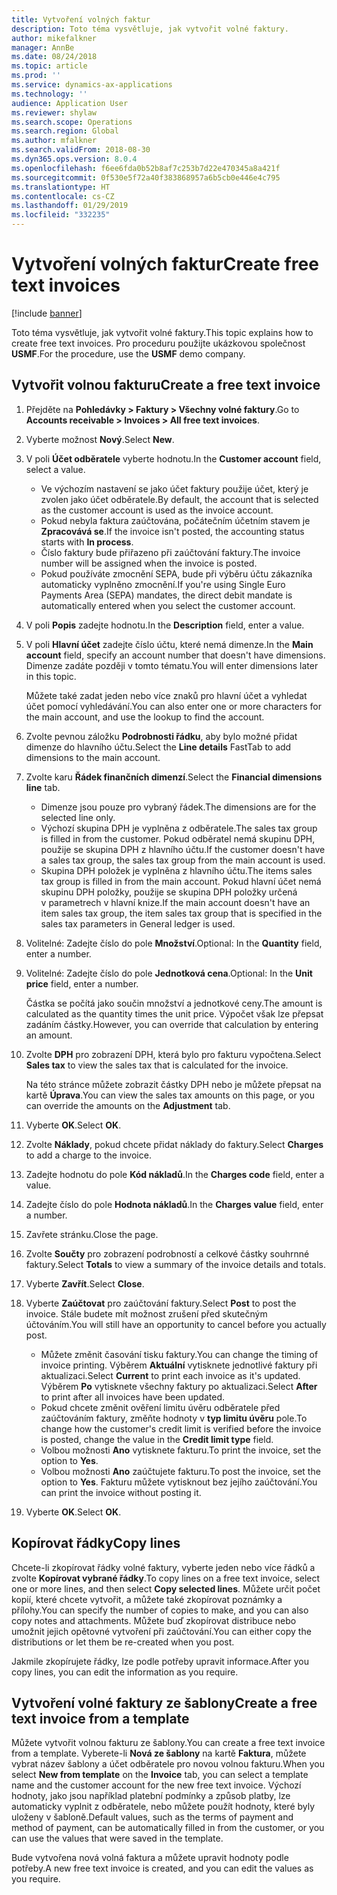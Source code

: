 ```yaml
---
title: Vytvoření volných faktur
description: Toto téma vysvětluje, jak vytvořit volné faktury.
author: mikefalkner
manager: AnnBe
ms.date: 08/24/2018
ms.topic: article
ms.prod: ''
ms.service: dynamics-ax-applications
ms.technology: ''
audience: Application User
ms.reviewer: shylaw
ms.search.scope: Operations
ms.search.region: Global
ms.author: mfalkner
ms.search.validFrom: 2018-08-30
ms.dyn365.ops.version: 8.0.4
ms.openlocfilehash: f6ee6fda0b52b8af7c253b7d22e470345a8a421f
ms.sourcegitcommit: 0f530e5f72a40f383868957a6b5cb0e446e4c795
ms.translationtype: HT
ms.contentlocale: cs-CZ
ms.lasthandoff: 01/29/2019
ms.locfileid: "332235"
---
```

# <a name="create-free-text-invoices"></a><span data-ttu-id="4198e-103">Vytvoření volných faktur</span><span class="sxs-lookup"><span data-stu-id="4198e-103">Create free text invoices</span></span>

[!include [banner](../includes/banner.md)]

<span data-ttu-id="4198e-104">Toto téma vysvětluje, jak vytvořit volné faktury.</span><span class="sxs-lookup"><span data-stu-id="4198e-104">This topic explains how to create free text invoices.</span></span> <span data-ttu-id="4198e-105">Pro proceduru použijte ukázkovou společnost **USMF**.</span><span class="sxs-lookup"><span data-stu-id="4198e-105">For the procedure, use the **USMF** demo company.</span></span>

## <a name="create-a-free-text-invoice"></a><span data-ttu-id="4198e-106">Vytvořit volnou fakturu</span><span class="sxs-lookup"><span data-stu-id="4198e-106">Create a free text invoice</span></span>

1. <span data-ttu-id="4198e-107">Přejděte na **Pohledávky \> Faktury \> Všechny volné faktury**.</span><span class="sxs-lookup"><span data-stu-id="4198e-107">Go to **Accounts receivable \> Invoices \> All free text invoices**.</span></span>
2. <span data-ttu-id="4198e-108">Vyberte možnost **Nový**.</span><span class="sxs-lookup"><span data-stu-id="4198e-108">Select **New**.</span></span>
3. <span data-ttu-id="4198e-109">V poli **Účet odběratele** vyberte hodnotu.</span><span class="sxs-lookup"><span data-stu-id="4198e-109">In the **Customer account** field, select a value.</span></span>

    * <span data-ttu-id="4198e-110">Ve výchozím nastavení se jako účet faktury použije účet, který je zvolen jako účet odběratele.</span><span class="sxs-lookup"><span data-stu-id="4198e-110">By default, the account that is selected as the customer account is used as the invoice account.</span></span>
    * <span data-ttu-id="4198e-111">Pokud nebyla faktura zaúčtována, počátečním účetním stavem je **Zpracovává se**.</span><span class="sxs-lookup"><span data-stu-id="4198e-111">If the invoice isn't posted, the accounting status starts with **In process**.</span></span>
    * <span data-ttu-id="4198e-112">Číslo faktury bude přiřazeno při zaúčtování faktury.</span><span class="sxs-lookup"><span data-stu-id="4198e-112">The invoice number will be assigned when the invoice is posted.</span></span>
    * <span data-ttu-id="4198e-113">Pokud používáte zmocnění SEPA, bude při výběru účtu zákazníka automaticky vyplněno zmocnění.</span><span class="sxs-lookup"><span data-stu-id="4198e-113">If you're using Single Euro Payments Area (SEPA) mandates, the direct debit mandate is automatically entered when you select the customer account.</span></span>

4. <span data-ttu-id="4198e-114">V poli **Popis** zadejte hodnotu.</span><span class="sxs-lookup"><span data-stu-id="4198e-114">In the **Description** field, enter a value.</span></span>
5. <span data-ttu-id="4198e-115">V poli **Hlavní účet** zadejte číslo účtu, které nemá dimenze.</span><span class="sxs-lookup"><span data-stu-id="4198e-115">In the **Main account** field, specify an account number that doesn't have dimensions.</span></span> <span data-ttu-id="4198e-116">Dimenze zadáte později v tomto tématu.</span><span class="sxs-lookup"><span data-stu-id="4198e-116">You will enter dimensions later in this topic.</span></span>

    <span data-ttu-id="4198e-117">Můžete také zadat jeden nebo více znaků pro hlavní účet a vyhledat účet pomocí vyhledávání.</span><span class="sxs-lookup"><span data-stu-id="4198e-117">You can also enter one or more characters for the main account, and use the lookup to find the account.</span></span>

6. <span data-ttu-id="4198e-118">Zvolte pevnou záložku **Podrobnosti řádku**, aby bylo možné přidat dimenze do hlavního účtu.</span><span class="sxs-lookup"><span data-stu-id="4198e-118">Select the **Line details** FastTab to add dimensions to the main account.</span></span>
7. <span data-ttu-id="4198e-119">Zvolte karu **Řádek finančních dimenzí**.</span><span class="sxs-lookup"><span data-stu-id="4198e-119">Select the **Financial dimensions line** tab.</span></span>

    * <span data-ttu-id="4198e-120">Dimenze jsou pouze pro vybraný řádek.</span><span class="sxs-lookup"><span data-stu-id="4198e-120">The dimensions are for the selected line only.</span></span>
    * <span data-ttu-id="4198e-121">Výchozí skupina DPH je vyplněna z odběratele.</span><span class="sxs-lookup"><span data-stu-id="4198e-121">The sales tax group is filled in from the customer.</span></span> <span data-ttu-id="4198e-122">Pokud odběratel nemá skupinu DPH, použije se skupina DPH z hlavního účtu.</span><span class="sxs-lookup"><span data-stu-id="4198e-122">If the customer doesn't have a sales tax group, the sales tax group from the main account is used.</span></span>
    * <span data-ttu-id="4198e-123">Skupina DPH položek je vyplněna z hlavního účtu.</span><span class="sxs-lookup"><span data-stu-id="4198e-123">The items sales tax group is filled in from the main account.</span></span> <span data-ttu-id="4198e-124">Pokud hlavní účet nemá skupinu DPH položky, použije se skupina DPH položky určená v parametrech v hlavní knize.</span><span class="sxs-lookup"><span data-stu-id="4198e-124">If the main account doesn't have an item sales tax group, the item sales tax group that is specified in the sales tax parameters in General ledger is used.</span></span>

8. <span data-ttu-id="4198e-125">Volitelné: Zadejte číslo do pole **Množství**.</span><span class="sxs-lookup"><span data-stu-id="4198e-125">Optional: In the **Quantity** field, enter a number.</span></span>
9. <span data-ttu-id="4198e-126">Volitelné: Zadejte číslo do pole **Jednotková cena**.</span><span class="sxs-lookup"><span data-stu-id="4198e-126">Optional: In the **Unit price** field, enter a number.</span></span>

    <span data-ttu-id="4198e-127">Částka se počítá jako součin množství a jednotkové ceny.</span><span class="sxs-lookup"><span data-stu-id="4198e-127">The amount is calculated as the quantity times the unit price.</span></span> <span data-ttu-id="4198e-128">Výpočet však lze přepsat zadáním částky.</span><span class="sxs-lookup"><span data-stu-id="4198e-128">However, you can override that calculation by entering an amount.</span></span>

10. <span data-ttu-id="4198e-129">Zvolte **DPH** pro zobrazení DPH, která bylo pro fakturu vypočtena.</span><span class="sxs-lookup"><span data-stu-id="4198e-129">Select **Sales tax** to view the sales tax that is calculated for the invoice.</span></span>

    <span data-ttu-id="4198e-130">Na této stránce můžete zobrazit částky DPH nebo je můžete přepsat na kartě **Úprava**.</span><span class="sxs-lookup"><span data-stu-id="4198e-130">You can view the sales tax amounts on this page, or you can override the amounts on the **Adjustment** tab.</span></span>

11. <span data-ttu-id="4198e-131">Vyberte **OK**.</span><span class="sxs-lookup"><span data-stu-id="4198e-131">Select **OK**.</span></span>
12. <span data-ttu-id="4198e-132">Zvolte **Náklady**, pokud chcete přidat náklady do faktury.</span><span class="sxs-lookup"><span data-stu-id="4198e-132">Select **Charges** to add a charge to the invoice.</span></span>
13. <span data-ttu-id="4198e-133">Zadejte hodnotu do pole **Kód nákladů**.</span><span class="sxs-lookup"><span data-stu-id="4198e-133">In the **Charges code** field, enter a value.</span></span>
14. <span data-ttu-id="4198e-134">Zadejte číslo do pole **Hodnota nákladů**.</span><span class="sxs-lookup"><span data-stu-id="4198e-134">In the **Charges value** field, enter a number.</span></span>
15. <span data-ttu-id="4198e-135">Zavřete stránku.</span><span class="sxs-lookup"><span data-stu-id="4198e-135">Close the page.</span></span>
16. <span data-ttu-id="4198e-136">Zvolte **Součty** pro zobrazení podrobností a celkové částky souhrnné faktury.</span><span class="sxs-lookup"><span data-stu-id="4198e-136">Select **Totals** to view a summary of the invoice details and totals.</span></span>
17. <span data-ttu-id="4198e-137">Vyberte **Zavřít**.</span><span class="sxs-lookup"><span data-stu-id="4198e-137">Select **Close**.</span></span>
18. <span data-ttu-id="4198e-138">Vyberte **Zaúčtovat** pro zaúčtování faktury.</span><span class="sxs-lookup"><span data-stu-id="4198e-138">Select **Post** to post the invoice.</span></span> <span data-ttu-id="4198e-139">Stále budete mít možnost zrušení před skutečným účtováním.</span><span class="sxs-lookup"><span data-stu-id="4198e-139">You will still have an opportunity to cancel before you actually post.</span></span>

    * <span data-ttu-id="4198e-140">Můžete změnit časování tisku faktury.</span><span class="sxs-lookup"><span data-stu-id="4198e-140">You can change the timing of invoice printing.</span></span> <span data-ttu-id="4198e-141">Výběrem **Aktuální** vytisknete jednotlivé faktury při aktualizaci.</span><span class="sxs-lookup"><span data-stu-id="4198e-141">Select **Current** to print each invoice as it's updated.</span></span> <span data-ttu-id="4198e-142">Výběrem **Po** vytisknete všechny faktury po aktualizaci.</span><span class="sxs-lookup"><span data-stu-id="4198e-142">Select **After** to print after all invoices have been updated.</span></span>
    * <span data-ttu-id="4198e-143">Pokud chcete změnit ověření limitu úvěru odběratele před zaúčtováním faktury, změňte hodnoty v **typ limitu úvěru** pole.</span><span class="sxs-lookup"><span data-stu-id="4198e-143">To change how the customer's credit limit is verified before the invoice is posted, change the value in the **Credit limit type** field.</span></span>
    * <span data-ttu-id="4198e-144">Volbou možnosti **Ano** vytisknete fakturu.</span><span class="sxs-lookup"><span data-stu-id="4198e-144">To print the invoice, set the option to **Yes**.</span></span>
    * <span data-ttu-id="4198e-145">Volbou možnosti **Ano** zaúčtujete fakturu.</span><span class="sxs-lookup"><span data-stu-id="4198e-145">To post the invoice, set the option to **Yes**.</span></span> <span data-ttu-id="4198e-146">Fakturu můžete vytisknout bez jejího zaúčtování.</span><span class="sxs-lookup"><span data-stu-id="4198e-146">You can print the invoice without posting it.</span></span>

19. <span data-ttu-id="4198e-147">Vyberte **OK**.</span><span class="sxs-lookup"><span data-stu-id="4198e-147">Select **OK**.</span></span>

## <a name="copy-lines"></a><span data-ttu-id="4198e-148">Kopírovat řádky</span><span class="sxs-lookup"><span data-stu-id="4198e-148">Copy lines</span></span>
<span data-ttu-id="4198e-149">Chcete-li zkopírovat řádky volné faktury, vyberte jeden nebo více řádků a zvolte **Kopírovat vybrané řádky**.</span><span class="sxs-lookup"><span data-stu-id="4198e-149">To copy lines on a free text invoice, select one or more lines, and then select **Copy selected lines**.</span></span> <span data-ttu-id="4198e-150">Můžete určit počet kopií, které chcete vytvořit, a můžete také zkopírovat poznámky a přílohy.</span><span class="sxs-lookup"><span data-stu-id="4198e-150">You can specify the number of copies to make, and you can also copy notes and attachments.</span></span> <span data-ttu-id="4198e-151">Můžete buď zkopírovat distribuce nebo umožnit jejich opětovné vytvoření při zaúčtování.</span><span class="sxs-lookup"><span data-stu-id="4198e-151">You can either copy the distributions or let them be re-created when you post.</span></span>

<span data-ttu-id="4198e-152">Jakmile zkopírujete řádky, lze podle potřeby upravit informace.</span><span class="sxs-lookup"><span data-stu-id="4198e-152">After you copy lines, you can edit the information as you require.</span></span>

## <a name="create-a-free-text-invoice-from-a-template"></a><span data-ttu-id="4198e-153">Vytvoření volné faktury ze šablony</span><span class="sxs-lookup"><span data-stu-id="4198e-153">Create a free text invoice from a template</span></span>
<span data-ttu-id="4198e-154">Můžete vytvořit volnou fakturu ze šablony.</span><span class="sxs-lookup"><span data-stu-id="4198e-154">You can create a free text invoice from a template.</span></span> <span data-ttu-id="4198e-155">Vyberete-li **Nová ze šablony** na kartě **Faktura**, můžete vybrat název šablony a účet odběratele pro novou volnou fakturu.</span><span class="sxs-lookup"><span data-stu-id="4198e-155">When you select **New from template** on the **Invoice** tab, you can select a template name and the customer account for the new free text invoice.</span></span> <span data-ttu-id="4198e-156">Výchozí hodnoty, jako jsou například platební podmínky a způsob platby, lze automaticky vyplnit z odběratele, nebo můžete použít hodnoty, které byly uloženy v šabloně.</span><span class="sxs-lookup"><span data-stu-id="4198e-156">Default values, such as the terms of payment and method of payment, can be automatically filled in from the customer, or you can use the values that were saved in the template.</span></span>

<span data-ttu-id="4198e-157">Bude vytvořena nová volná faktura a můžete upravit hodnoty podle potřeby.</span><span class="sxs-lookup"><span data-stu-id="4198e-157">A new free text invoice is created, and you can edit the values as you require.</span></span>
